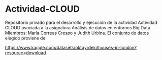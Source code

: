 # Actividad-CLOUD
Repositorio privado para el desarrollo y ejecución de la actividad Actividad CLOUD asociada a la asignatura Análisis de datos en entornos Big Data. Miembros: María Correas Crespo y Judith Urbina.
El conjunto de datos elegido proviene de:

https://www.kaggle.com/datasets/oktayrdeki/houses-in-london?resource=download 
